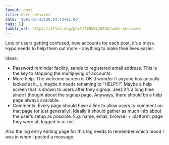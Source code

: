 ```yaml
---
layout: post
title: User services
date: '2001-07-25T20:04:43+01:00'
tags: []
tumblr_url: https://aftnn.org/post/48058210402/user-services
---
```

<p>Lots of users getting confused, new accounts for each post, it&rsquo;s a mess. Hypo needs to help them out more - anything to make their lives easier.</p> Ideas:
<ul>
<li>Password reminder facility, sends to registered email address. This is the key to stopping the multiplying of accounts.</li>
<li>More help. The welcome screen is OK (I wonder if anyone has actually looked at it&hellip;), maybe it needs renaming to &ldquo;HELP!!!&rdquo;. Maybe a help screen that is shown to users after they signup. Jeez it&rsquo;s a long time since I thought about the signup page. Anyways, there should be a help page always available.</li>
<li>Comments. Every page should have a link to allow users to comment on that page (or just generally). Ideally it should gather as much info about the user&rsquo;s setup as possible. E.g. name, email, browser + platform, page they were at, logged in or not.</li>
</ul>
<p>Also the log entry editing page for this log needs to remember which mood I was in when I posted a message.</p>
